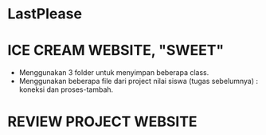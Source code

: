 # LastPlease

# ICE CREAM WEBSITE, "SWEET"
- Menggunakan 3 folder untuk menyimpan beberapa class.
- Menggunakan beberapa file dari project nilai siswa (tugas sebelumnya) : koneksi dan proses-tambah.

# REVIEW PROJECT WEBSITE
